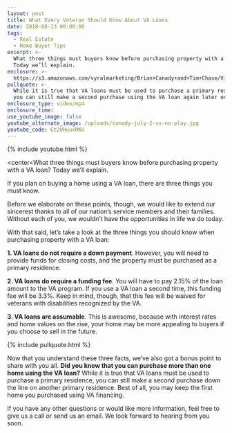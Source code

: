 ```yaml
---
layout: post
title: What Every Veteran Should Know About VA Loans
date: 2018-08-13 00:00:00
tags:
  - Real Estate
  - Home Buyer Tips
excerpt: >-
  What three things must buyers know before purchasing property with a VA loan?
  Today we’ll explain.
enclosure: >-
  https://s3.amazonaws.com/vyralmarketing/Brian+Canady+and+Tim+Chase/Videos/Colorado+Springs+Real+Estate+-+What+Every+Veteran+Should+Know+About+VA+Loans.mp4
pullquote: >-
  While it is true that VA loans must be used to purchase a primary residence,
  you can still make a second purchase using the VA loan again later on.
enclosure_type: video/mp4
enclosure_time:
use_youtube_image: false
youtube_alternate_image: /uploads/canady-july-2-ss-no-play.jpg
youtube_code: Gt2UHuuxMKU
---
```


{% include youtube.html %}

<center<What three things must buyers know before purchasing property with a VA loan? Today we’ll explain.</center>

If you plan on buying a home using a VA loan, there are three things you must know.

Before we elaborate on these points, though, we would like to extend our sincerest thanks to all of our nation’s service members and their families. Without each of you, we wouldn’t have the opportunities in life we do today.

With that said, let’s take a look at the three things you should know when purchasing property with a VA loan:

**1. VA loans do not require a down payment**. However, you will need to provide funds for closing costs, and the property must be purchased as a primary residence.

**2. VA loans do require a funding fee**. You will have to pay 2.15% of the loan amount to the VA program. If you use a VA loan a second time, this funding fee will be 3.3%. Keep in mind, though, that this fee will be waived for veterans with disabilities recognized by the VA.

**3. VA loans are assumable**. This is awesome, because with interest rates and home values on the rise, your home may be more appealing to buyers if you choose to sell in the future.

{% include pullquote.html %}

Now that you understand these three facts, we’ve also got a bonus point to share with you all. **Did you know that you can purchase more than one home using the VA loan?** While it is true that VA loans must be used to purchase a primary residence, you can still make a second purchase down the line on another primary residence. Best of all, you may keep the first home you purchased using VA financing.

If you have any other questions or would like more information, feel free to give us a call or send us an email. We look forward to hearing from you soon.